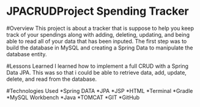 # JPACRUDProject Spending Tracker

#Overview
This project is about a tracker that is suppose to help you keep track of your spendings along with adding, deleting, updating, and being able to read all of your data that has been inputed. The first step was to build the database in MySQL and creating a Spring Data to manipulate the database entity.

#Lessons Learned
I learned how to implement a full CRUD with a Spring Data JPA. This was so that i could be able to retrieve data, add, update, delete, and read from the database.



#Technologies Used
*Spring DATA
*JPA
*JSP
*HTML
*Terminal
*Gradle
*MySQL Workbench
*Java
*TOMCAT
*GIT
*GitHub
